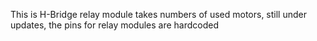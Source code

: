 This is H-Bridge relay module takes numbers of used motors,
still under updates, the pins for relay modules are hardcoded
